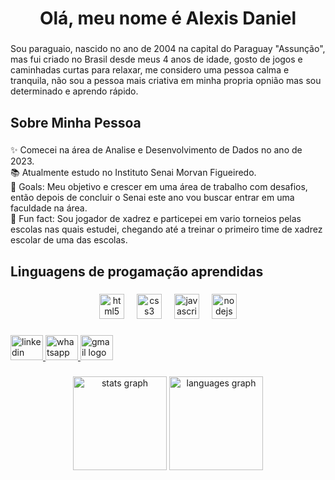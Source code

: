 <h1 align="center">Olá, meu nome é Alexis Daniel</h1>

###

<p align="left">Sou paraguaio, nascido no ano de 2004 na capital do Paraguay "Assunção", mas fui criado no Brasil desde meus 4 anos de idade, gosto de jogos e caminhadas curtas para relaxar, me considero uma pessoa calma e tranquila, não sou a pessoa mais criativa em minha propria opnião mas sou determinado e aprendo rápido.</p>

###

<h2 align="left">Sobre Minha Pessoa</h2>

###

<p align="left">✨ Comecei na área de Analise e Desenvolvimento de Dados no ano de 2023.<br>📚 Atualmente estudo no Instituto Senai Morvan Figueiredo.<br>🎯 Goals:  Meu objetivo e crescer em uma área de trabalho com desafios, então depois de concluir o Senai este ano vou buscar entrar em uma faculdade na área.<br>🎲 Fun fact: Sou jogador de xadrez e particepei em vario torneios pelas escolas nas quais estudei, chegando até a treinar o primeiro time de xadrez escolar de uma das escolas.</p>

###

<h2 align="left">Linguagens de progamação aprendidas</h2>

###

<div align="center">
  <img src="https://cdn.jsdelivr.net/gh/devicons/devicon/icons/html5/html5-plain.svg" height="40" alt="html5 logo"  />
  <img width="12" />
  <img src="https://cdn.jsdelivr.net/gh/devicons/devicon/icons/css3/css3-plain.svg" height="40" alt="css3 logo"  />
  <img width="12" />
  <img src="https://cdn.jsdelivr.net/gh/devicons/devicon/icons/javascript/javascript-plain.svg" height="40" alt="javascript logo"  />
  <img width="12" />
  <img src="https://cdn.jsdelivr.net/gh/devicons/devicon/icons/nodejs/nodejs-original.svg" height="40" alt="nodejs logo"  />
</div>

###

<div align="left">
  <a href="linkedin.com/in/alexis-daniel-8033511b9" target="_blank">
    <img src="https://raw.githubusercontent.com/maurodesouza/profile-readme-generator/master/src/assets/icons/social/linkedin/default.svg" width="52" height="40" alt="linkedin logo"  />
  </a>
  <a href="https://wa-me/5511987519476" target="_blank">
    <img src="https://raw.githubusercontent.com/maurodesouza/profile-readme-generator/master/src/assets/icons/social/whatsapp/default.svg" width="52" height="40" alt="whatsapp logo"  />
  </a>
  <a href="alexisdanielmatto@gmail.com" target="_blank">
    <img src="https://raw.githubusercontent.com/maurodesouza/profile-readme-generator/master/src/assets/icons/social/gmail/default.svg" width="52" height="40" alt="gmail logo"  />
  </a>
</div>

###

<div align="center">
  <img src="https://github-readme-stats.vercel.app/api?username=Peixe-Eterno&hide_title=false&hide_rank=false&show_icons=true&include_all_commits=true&count_private=true&disable_animations=false&theme=dark&locale=en&hide_border=true&order=1" height="150" alt="stats graph"  />
  <img src="https://github-readme-stats.vercel.app/api/top-langs?username=Peixe-Eterno&locale=en&hide_title=false&layout=compact&card_width=320&langs_count=5&theme=dark&hide_border=true&order=2" height="150" alt="languages graph"  />
</div>

###
